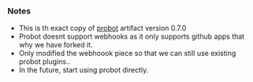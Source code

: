 ### Notes

* This is th exact copy of [probot](https://github.com/probot/probot) artifact version 0.7.0
* Probot doesnt support webhooks as it only supports github apps that why we have forked it.
* Only modified the webhoook piece so that we can still use existing probot plugins..
* In the future, start using probot directly.
